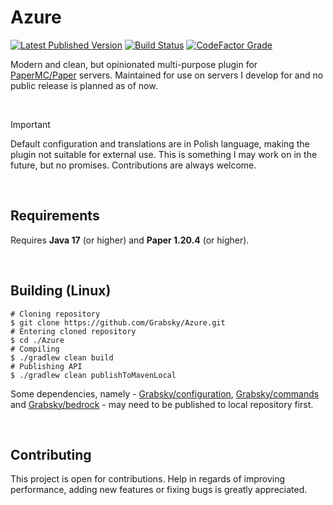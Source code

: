 # Azure
<span>
    <a href=""><img alt="Latest Published Version" src="https://img.shields.io/maven-metadata/v?metadataUrl=https%3A%2F%2Frepo.grabsky.cloud%2Freleases%2Fcloud%2Fgrabsky%2Fazure-api%2Fmaven-metadata.xml&style=for-the-badge&logo=gradle&label=%20"></a>
    <a href=""><img alt="Build Status" src="https://img.shields.io/github/actions/workflow/status/Grabsky/Azure/gradle.yml?style=for-the-badge&logo=github&logoColor=white&label=%20"></a>
    <a href=""><img alt="CodeFactor Grade" src="https://img.shields.io/codefactor/grade/github/Grabsky/Azure/main?style=for-the-badge&logo=codefactor&logoColor=white&label=%20"></a>
</span>
<p></p>

Modern and clean, but opinionated multi-purpose plugin for [PaperMC/Paper](https://github.com/PaperMC/Paper) servers. Maintained for use on servers I develop for and no public release is planned as of now.

<br />

> [!IMPORTANT]
> Default configuration and translations are in Polish language, making the plugin not suitable for external use. This is something I may work on in the future, but no promises. Contributions are always welcome.

<br />

## Requirements
Requires **Java 17** (or higher) and **Paper 1.20.4** (or higher).

<br />

## Building (Linux)
```shell
# Cloning repository
$ git clone https://github.com/Grabsky/Azure.git
# Entering cloned repository
$ cd ./Azure
# Compiling
$ ./gradlew clean build
# Publishing API
$ ./gradlew clean publishToMavenLocal
```
Some dependencies, namely - [Grabsky/configuration](https://github.com/Grabsky/configuration), [Grabsky/commands](https://github.com/Grabsky/commands) and [Grabsky/bedrock](https://github.com/Grabsky/bedrock) - may need to be published to local repository first.

<br />

## Contributing
This project is open for contributions. Help in regards of improving performance, adding new features or fixing bugs is greatly appreciated.
